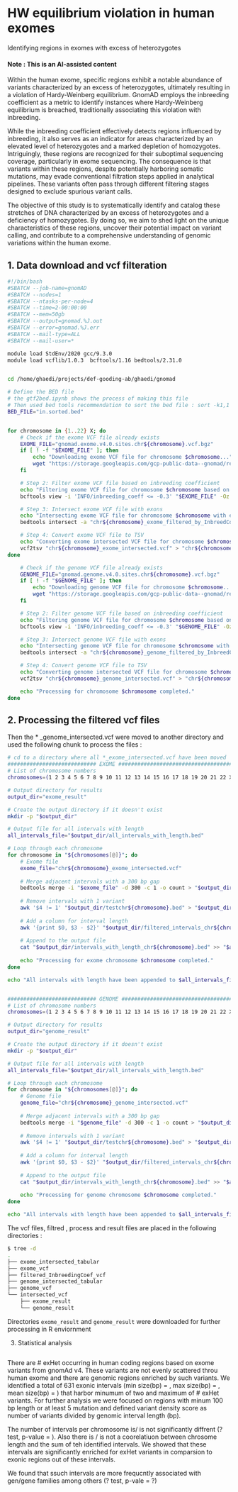 # HW equilibrium violation in human exomes
Identifying regions in exomes with excess of heterozygotes 

#### Note : This is an AI-assisted content


Within the human exome, specific regions exhibit a notable abundance of variants characterized by an excess of heterozygotes, ultimately resulting in a violation of Hardy-Weinberg equilibrium. GnomAD employs the inbreeding coefficient as a metric to identify instances where Hardy-Weinberg equilibrium is breached, traditionally associating this violation with inbreeding.

While the inbreeding coefficient effectively detects regions influenced by inbreeding, it also serves as an indicator for areas characterized by an elevated level of heterozygotes and a marked depletion of homozygotes. Intriguingly, these regions are recognized for their suboptimal sequencing coverage, particularly in exome sequencing. The consequence is that variants within these regions, despite potentially harboring somatic mutations, may evade conventional filtration steps applied in analytical pipelines. These variants often pass through different filtering stages designed to exclude spurious variant calls.

The objective of this study is to systematically identify and catalog these stretches of DNA characterized by an excess of heterozygotes and a deficiency of homozygotes. By doing so, we aim to shed light on the unique characteristics of these regions, uncover their potential impact on variant calling, and contribute to a comprehensive understanding of genomic variations within the human exome.


## 1. Data download and vcf filteration

```bash
#!/bin/bash
#SBATCH --job-name=gnomAD
#SBATCH --nodes=1
#SBATCH --ntasks-per-node=4
#SBATCH --time=2-00:00:00
#SBATCH --mem=50gb
#SBATCH --output=gnomad.%J.out
#SBATCH --error=gnomad.%J.err
#SBATCH --mail-type=ALL
#SBATCH --mail-user=*

module load StdEnv/2020 gcc/9.3.0
module load vcflib/1.0.3  bcftools/1.16 bedtools/2.31.0


cd /home/ghaedi/projects/def-gooding-ab/ghaedi/gnomad

# Define the BED file
# the gtf2bed.ipynb shows the process of making this file
# Then used bed tools recommendation to sort the bed file : sort -k1,1 -k2,2n exome_coordinates.bed > in.sorted.bed
BED_FILE="in.sorted.bed"


for chromosome in {1..22} X; do
    # Check if the exome VCF file already exists
    EXOME_FILE="gnomad.exome.v4.0.sites.chr${chromosome}.vcf.bgz"
    if [ ! -f "$EXOME_FILE" ]; then
        echo "Downloading exome VCF file for chromosome $chromosome..."
        wget "https://storage.googleapis.com/gcp-public-data--gnomad/release/4.0/vcf/exomes/$EXOME_FILE" -O "$EXOME_FILE"
    fi

    # Step 2: Filter exome VCF file based on inbreeding coefficient
    echo "Filtering exome VCF file for chromosome $chromosome based on inbreeding coefficient..."
    bcftools view -i 'INFO/inbreeding_coeff <= -0.3' "$EXOME_FILE" -Oz -o "chr${chromosome}_exome_filtered_by_InbreedCoef.vcf.gz"

    # Step 3: Intersect exome VCF file with exons
    echo "Intersecting exome VCF file for chromosome $chromosome with exons..."
    bedtools intersect -a "chr${chromosome}_exome_filtered_by_InbreedCoef.vcf.gz" -b "$BED_FILE" -sorted -header > "chr${chromosome}_exome_intersected.vcf"

    # Step 4: Convert exome VCF file to TSV
    echo "Converting exome intersected VCF file for chromosome $chromosome to TSV..."
    vcf2tsv "chr${chromosome}_exome_intersected.vcf" > "chr${chromosome}_exome_intersected.tsv"
done

    # Check if the genome VCF file already exists
    GENOME_FILE="gnomad.genome.v4.0.sites.chr${chromosome}.vcf.bgz"
    if [ ! -f "$GENOME_FILE" ]; then
        echo "Downloading genome VCF file for chromosome $chromosome..."
        wget "https://storage.googleapis.com/gcp-public-data--gnomad/release/4.0/vcf/genomes/$GENOME_FILE" -O "$GENOME_FILE"
    fi

    # Step 2: Filter genome VCF file based on inbreeding coefficient
    echo "Filtering genome VCF file for chromosome $chromosome based on inbreeding coefficient..."
    bcftools view -i 'INFO/inbreeding_coeff <= -0.3' "$GENOME_FILE" -Oz -o "chr${chromosome}_genome_filtered_by_InbreedCoef.vcf.gz"

    # Step 3: Intersect genome VCF file with exons
    echo "Intersecting genome VCF file for chromosome $chromosome with exons..."
    bedtools intersect -a "chr${chromosome}_genome_filtered_by_InbreedCoef.vcf.gz" -b "$BED_FILE" -sorted -header > "chr${chromosome}_genome_intersected.vcf"

    # Step 4: Convert genome VCF file to TSV
    echo "Converting genome intersected VCF file for chromosome $chromosome to TSV..."
    vcf2tsv "chr${chromosome}_genome_intersected.vcf" > "chr${chromosome}_genome_intersected.tsv"

    echo "Processing for chromosome $chromosome completed."
done

```
## 2. Processing the filtered vcf files


Then the * _genome_intersected.vcf were moved to another directory and used the following chunk to process the files :

```bash 
# cd to a directory where all *_exome_intersected.vcf have been moved
############################ EXOME #################################################
# List of chromosome numbers
chromosomes=(1 2 3 4 5 6 7 8 9 10 11 12 13 14 15 16 17 18 19 20 21 22 X)

# Output directory for results
output_dir="exome_result"

# Create the output directory if it doesn't exist
mkdir -p "$output_dir"

# Output file for all intervals with length
all_intervals_file="$output_dir/all_intervals_with_length.bed"

# Loop through each chromosome
for chromosome in "${chromosomes[@]}"; do
    # Exome file
    exome_file="chr${chromosome}_exome_intersected.vcf"
    
    # Merge adjacent intervals with a 300 bp gap
    bedtools merge -i "$exome_file" -d 300 -c 1 -o count > "$output_dir/testchr${chromosome}.bed"
    
    # Remove intervals with 1 variant
    awk '$4 != 1' "$output_dir/testchr${chromosome}.bed" > "$output_dir/filtered_intervals_chr${chromosome}.bed"
    
    # Add a column for interval length
    awk '{print $0, $3 - $2}' "$output_dir/filtered_intervals_chr${chromosome}.bed" > "$output_dir/intervals_with_length_chr${chromosome}.bed"
    
    # Append to the output file
    cat "$output_dir/intervals_with_length_chr${chromosome}.bed" >> "$all_intervals_file"
    
    echo "Processing for exome chromosome $chromosome completed."
done

echo "All intervals with length have been appended to $all_intervals_file."


############################ GENOME #################################################
# List of chromosome numbers
chromosomes=(1 2 3 4 5 6 7 8 9 10 11 12 13 14 15 16 17 18 19 20 21 22 X)

# Output directory for results
output_dir="genome_result"

# Create the output directory if it doesn't exist
mkdir -p "$output_dir"

# Output file for all intervals with length
all_intervals_file="$output_dir/all_intervals_with_length.bed"

# Loop through each chromosome
for chromosome in "${chromosomes[@]}"; do
    # Genome file
    genome_file="chr${chromosome}_genome_intersected.vcf"
    
    # Merge adjacent intervals with a 300 bp gap
    bedtools merge -i "$genome_file" -d 300 -c 1 -o count > "$output_dir/testchr${chromosome}.bed"
    
    # Remove intervals with 1 variant
    awk '$4 != 1' "$output_dir/testchr${chromosome}.bed" > "$output_dir/filtered_intervals_chr${chromosome}.bed"
    
    # Add a column for interval length
    awk '{print $0, $3 - $2}' "$output_dir/filtered_intervals_chr${chromosome}.bed" > "$output_dir/intervals_with_length_chr${chromosome}.bed"
    
    # Append to the output file
    cat "$output_dir/intervals_with_length_chr${chromosome}.bed" >> "$all_intervals_file"
    
    echo "Processing for genome chromosome $chromosome completed."
done

echo "All intervals with length have been appended to $all_intervals_file."

```
The vcf files, filtred , process and result files are placed in the following directories :

```bash
$ tree -d
.
├── exome_intersected_tabular
├── exome_vcf
├── filtered_InbreedingCoef_vcf
├── genome_intersected_tabular
├── genome_vcf
└── intersected_vcf
    ├── exome_result
    └── genome_result
```
Directories `exome_result` and `genome_result` were downloaded for further processing in R enviornment

3) Statistical analysis

```R
```
There are # exHet occurring in human coding regions based on exome variants from gnomAd v4. These variants are not evenly scattered throu human exome and there are genomic regions enriched by such variants.  We identified a total of 631 exonic intervals (min size(bp) = , max size(bp) = , mean size(bp) = ) that harbor minumum of two  and maximum of # exHet variants. For further analysis we were focused on regions with minum 100 bp length or at least 5 mutation and  defined variant density score as number of variants divided by genomic interval length (bp). 

The number of intervals per chromosome is/ is not significantly diffrent (? test, p-value = ). Also there is / is not a coorelatiuon between chrosome length and the sum of teh identified intervals.
We showed that these intervals are significantly enriched for exHet variants in comparsion to exonic regions out of these intervals. 

We found that ssuch intervals are more frequcntly associated with gen/gene families among others (? test, p-vale = ?)



